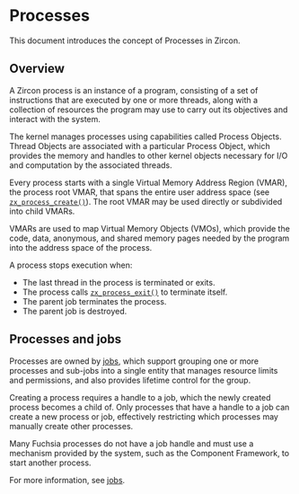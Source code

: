 # Processes

This document introduces the concept of Processes in Zircon.

## Overview

A Zircon process is an instance of a program, consisting of a set of
instructions that are executed by one or more threads, along with a collection
of resources the program may use to carry out its objectives and interact with
the system.

The kernel manages processes using capabilities called Process Objects. Thread
Objects are associated with a particular Process Object, which provides the
memory and handles to other kernel objects necessary for I/O and computation by
the associated threads.

Every process starts with a single Virtual Memory Address Region (VMAR), the
process root VMAR, that spans the entire user address space
(see [`zx_process_create()`](reference/syscalls/process_create.md)).
The root VMAR may be used directly or subdivided into child VMARs.

VMARs are used to map Virtual Memory Objects (VMOs), which provide the code,
data, anonymous, and shared memory pages needed by the program into the address
space of the process.

A process stops execution when:

*   The last thread in the process is terminated or exits.
*   The process calls [`zx_process_exit()`](reference/syscalls/process_exit.md)
    to terminate itself.
*   The parent job terminates the process.
*   The parent job is destroyed.

## Processes and jobs

Processes are owned by [jobs](concepts/process/jobs.md), which support
grouping one or more processes and sub-jobs into a single entity that manages
resource limits and permissions, and also provides lifetime control for
the group.

Creating a process requires a handle to a job, which the newly created process
becomes a child of. Only processes that have a handle to a job can create a new
process or job, effectively restricting which processes may manually create
other processes.

Many Fuchsia processes do not have a job handle and must use a mechanism
provided by the system, such as the Component Framework, to start
another process.

For more information, see [jobs](concepts/process/jobs.md).
